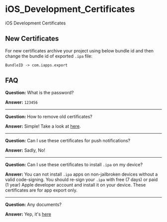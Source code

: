 # iOS_Development_Certificates

iOS Development Certificates

## New Certificates

For new certificates archive your project using below bundle id and then change the bundle id of exported `.ipa` file:

`BundleID -> com.iapps.export`

## FAQ

**Question:** What is the password?

**Answer:** `123456`

---

**Question:** How to remove old certificates?

**Answer:** Simple! Take a look at [here](https://stackoverflow.com/q/26732251/4565015).

---

**Question:** Can I use these certificates for push notifications?

**Answer:** Sadly, No!

---

**Question:** Can I use these certificates to install `.ipa` on my device?

**Answer:** You can not install `.ipa` apps on non-jailbroken devices without a valid code-signing. You should re-sign your `.ipa` with free (7 days) or paid (1 year) Apple developer account and install it on your device. These certificates are for app export only.

---

**Question:** Any documents?

**Answer:** Yep, it's [here](./guide.pdf)
